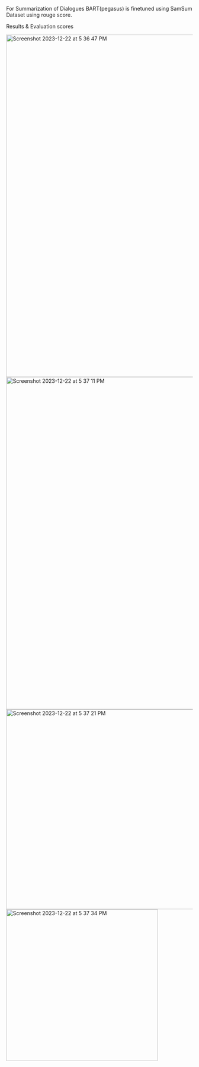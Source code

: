 For Summarization of Dialogues BART(pegasus) is finetuned using SamSum Dataset using rouge score.

Results & Evaluation scores

<img width="923" alt="Screenshot 2023-12-22 at 5 36 47 PM" src="https://github.com/ndvHareesh/TextSummarization-on-SamSum-Dataset/assets/89001360/bc582930-645d-4098-9b01-06370cea8232">
<img width="896" alt="Screenshot 2023-12-22 at 5 37 11 PM" src="https://github.com/ndvHareesh/TextSummarization-on-SamSum-Dataset/assets/89001360/04111d64-1cee-4337-b30f-764d309932d3">
<img width="539" alt="Screenshot 2023-12-22 at 5 37 21 PM" src="https://github.com/ndvHareesh/TextSummarization-on-SamSum-Dataset/assets/89001360/ac63b99a-75c1-49b6-bfa7-79e3273f36d9">
<img width="409" alt="Screenshot 2023-12-22 at 5 37 34 PM" src="https://github.com/ndvHareesh/TextSummarization-on-SamSum-Dataset/assets/89001360/94e11d03-4482-4344-9030-8d83ececd150">
